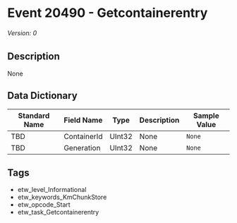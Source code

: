 # Event 20490 - Getcontainerentry
###### Version: 0

## Description
None

## Data Dictionary
|Standard Name|Field Name|Type|Description|Sample Value|
|---|---|---|---|---|
|TBD|ContainerId|UInt32|None|`None`|
|TBD|Generation|UInt32|None|`None`|

## Tags
* etw_level_Informational
* etw_keywords_KmChunkStore
* etw_opcode_Start
* etw_task_Getcontainerentry